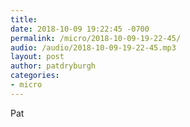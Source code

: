 ```yaml
---
title: 
date: 2018-10-09 19:22:45 -0700
permalink: /micro/2018-10-09-19-22-45/
audio: /audio/2018-10-09-19-22-45.mp3
layout: post
author: patdryburgh
categories:
- micro
---
```


Pat 